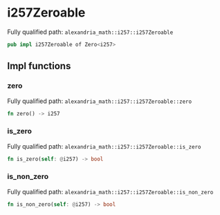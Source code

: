 # i257Zeroable

Fully qualified path: `alexandria_math::i257::i257Zeroable`

```rust
pub impl i257Zeroable of Zero<i257>
```

## Impl functions

### zero

Fully qualified path: `alexandria_math::i257::i257Zeroable::zero`

```rust
fn zero() -> i257
```


### is_zero

Fully qualified path: `alexandria_math::i257::i257Zeroable::is_zero`

```rust
fn is_zero(self: @i257) -> bool
```


### is_non_zero

Fully qualified path: `alexandria_math::i257::i257Zeroable::is_non_zero`

```rust
fn is_non_zero(self: @i257) -> bool
```



